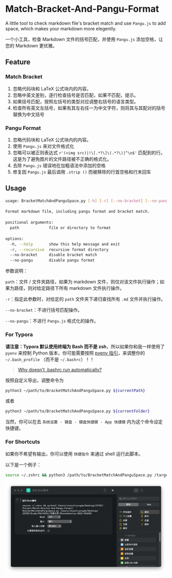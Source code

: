 # Match-Bracket-And-Pangu-Format

A little tool to check markdown file's bracket match and use `Pangu.js` to add space, which makes your markdown more elegently.

一个小工具，检查 Markdown 文件的括号匹配，并使用 `Pangu.js` 添加空格，让您的 Markdown 更优雅。

## Feature

### Match Bracket

1. 忽略代码块和 LaTeX 公式块内的内容。
2. 忽略中英文差别，逐行检查括号是否匹配，如果不匹配，提示。
3. 如果括号匹配，按照左括号的类型对应调整右括号的语言类型。
4. 检查所有英文左括号，如果有其左右任一为中文字符，则将其与其配对的括号替换为中文括号



### Pangu Format

1. 忽略代码块和 LaTeX 公式块内的内容。
2. 使用 `Pangu.js` 来对文件格式化
3. 忽略可以被正则表达式 `r'(<img src)|!\[.*?\]\(.*?\)|^\n$'` 匹配到的行。这是为了避免图片的文件路径被不正确的格式化。
4. 去除 `Pangu.js` 错误地在加粗语法中添加的空格
5. 修复因 `Pangu.js` 最后调用 `.strip ()` 而被移除的行首空格和行末回车



## Usage

```bash
usage: BracketMatchAndPanguSpace.py [-h] [-r] [--no-bracket] [--no-pangu] [path]

Format markdown file, including pangu format and bracket match.

positional arguments:
  path             file or directory to format

options:
  -h, --help       show this help message and exit
  -r, --recursive  recursive format directory
  --no-bracket     disable bracket match
  --no-pangu       disable pangu format
```

参数说明：

`path`：文件 / 文件夹路径，如果为 markdown 文件，则仅对该文件执行操作；如果为路径，则对给定路径下所有 markdown 文件执行操作。

`-r`：指定此参数时，对给定的 `path` 文件夹下递归查找所有 `.md` 文件并执行操作。

`--no-bracket`：不进行括号匹配操作。

`--no-pangu`：不进行 `Pangu.js` 格式化的操作。



### For Typora

**请注意：Typora 默认使用终端为 Bash 而不是 zsh**，所以如果你和我一样使用了 `pyenv` 来控制 Python 版本，你可能需要按照 [pyenv 指引](https://github.com/pyenv/pyenv#set-up-your-shell-environment-for-pyenv)，来调整你的 `~/.bash_profile` （而不是 `~/.bashrc`）！！

> [Why doesn't .bashrc run automatically?](https://apple.stackexchange.com/questions/12993/why-doesnt-bashrc-run-automatically)

按照自定义导出，调整命令为

```bash
python3 ~/path/to/BracketMatchAndPanguSpace.py ${currentPath}
```

或者

```bash
python3 ~/path/to/BracketMatchAndPanguSpace.py ${currentFolder}
```



当然，你可以在去 `系统设置 - 键盘 - 键盘快捷键 - App 快捷键` 内为这个命令设定快捷键。



### For Shortcuts

如果你不希望有输出，你可以使用 `快捷指令` 来通过 shell 运行此脚本。

以下是一个例子：

```bash
source ~/.zshrc && python3 /path/to/BracketMatchAndPanguSpace.py /targetPath
```

![Cleanshot-2023-02-06-at-01.07.53](./README.assets/Cleanshot-2023-02-06-at-01.07.53.png)



